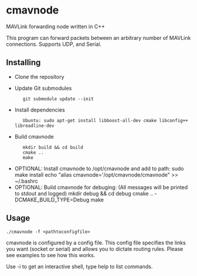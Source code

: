 # cmavnode
MAVLink forwarding node written in C++

This program can forward packets between an arbitrary number of MAVLink connections.
Supports UDP, and Serial.

## Installing

- Clone the repository

- Update Git submodules 

         git submodule update --init

- Install dependencies

         Ubuntu: sudo apt-get install libboost-all-dev cmake libconfig++ libreadline-dev
* Build cmavnode

         mkdir build && cd build
         cmake ..
         make
- OPTIONAL: Install cmavnode to /opt/cmavnode and add to path:
         sudo make install
         echo "alias cmavnode='/opt/cmavnode/cmavnode" >> ~/.bashrc
- OPTIONAL: Build cmavnode for debuging:
         (All messages will be printed to stdout and logged)
         mkdir debug && cd debug
         cmake .. -DCMAKE_BUILD_TYPE=Debug
         make

## Usage

    ./cmavnode -f <pathtoconfigfile>

cmavnode is configured by a config file. This config file specifies the links you want (socket or serial) and allows you to dictate routing rules. Please see examples to see how this works.

Use -i to get an interactive shell, type help to list commands.
